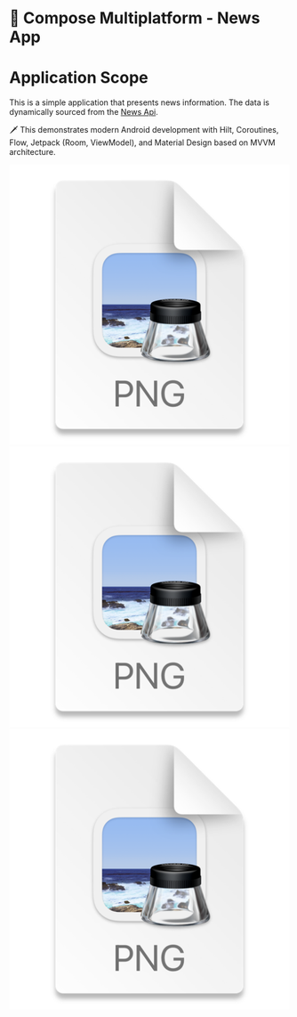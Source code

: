 # 💎 Compose Multiplatform - News App


# Application Scope
This is a simple application that presents news information. The data is dynamically sourced from the [News Api](https://newsapi.org/).

🗡️ This demonstrates modern Android development with Hilt, Coroutines, Flow, Jetpack (Room, ViewModel), and Material Design based on MVVM architecture.

![img.png](img.png)
![img_1.png](img_1.png)
![img_2.png](img_2.png)
